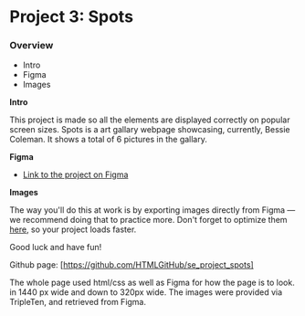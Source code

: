 # Project 3: Spots

### Overview  

* Intro  
* Figma  
* Images  
  
**Intro**
  
This project is made so all the elements are displayed correctly on popular screen sizes. Spots is a art gallary webpage showcasing, currently, Bessie Coleman. It shows a total of 6 pictures in the gallary.
  
**Figma**  
  
* [Link to the project on Figma](https://www.figma.com/file/BBNm2bC3lj8QQMHlnqRsga/Sprint-3-Project-%E2%80%94-Spots?type=design&node-id=2%3A60&mode=design&t=afgNFybdorZO6cQo-1)
  
**Images**  
  
The way you'll do this at work is by exporting images directly from Figma — we recommend doing that to practice more. Don't forget to optimize them [here](https://tinypng.com/), so your project loads faster. 
  
Good luck and have fun!



Github page: [https://github.com/HTMLGitHub/se_project_spots]

The whole page used html/css as well as Figma for how the page is to look. in 1440 px wide and down to 320px wide. The images were provided via TripleTen, and retrieved from Figma. 
